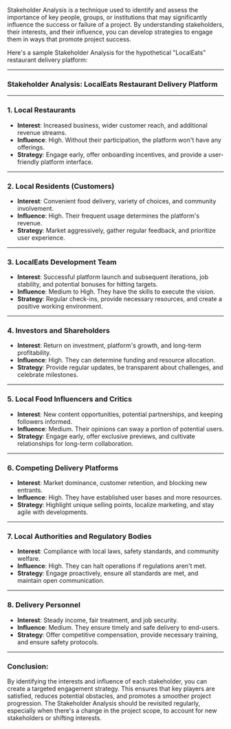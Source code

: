 Stakeholder Analysis is a technique used to identify and assess the importance of key people, groups, or institutions that may significantly influence the success or failure of a project. By understanding stakeholders, their interests, and their influence, you can develop strategies to engage them in ways that promote project success.

Here's a sample Stakeholder Analysis for the hypothetical "LocalEats" restaurant delivery platform:

---

### **Stakeholder Analysis: LocalEats Restaurant Delivery Platform**

---

### **1. Local Restaurants**

- **Interest**: Increased business, wider customer reach, and additional revenue streams.
- **Influence**: High. Without their participation, the platform won't have any offerings.
- **Strategy**: Engage early, offer onboarding incentives, and provide a user-friendly platform interface.

---

### **2. Local Residents (Customers)**

- **Interest**: Convenient food delivery, variety of choices, and community involvement.
- **Influence**: High. Their frequent usage determines the platform's revenue.
- **Strategy**: Market aggressively, gather regular feedback, and prioritize user experience.

---

### **3. LocalEats Development Team**

- **Interest**: Successful platform launch and subsequent iterations, job stability, and potential bonuses for hitting targets.
- **Influence**: Medium to High. They have the skills to execute the vision.
- **Strategy**: Regular check-ins, provide necessary resources, and create a positive working environment.

---

### **4. Investors and Shareholders**

- **Interest**: Return on investment, platform's growth, and long-term profitability.
- **Influence**: High. They can determine funding and resource allocation.
- **Strategy**: Provide regular updates, be transparent about challenges, and celebrate milestones.

---

### **5. Local Food Influencers and Critics**

- **Interest**: New content opportunities, potential partnerships, and keeping followers informed.
- **Influence**: Medium. Their opinions can sway a portion of potential users.
- **Strategy**: Engage early, offer exclusive previews, and cultivate relationships for long-term collaboration.

---

### **6. Competing Delivery Platforms**

- **Interest**: Market dominance, customer retention, and blocking new entrants.
- **Influence**: High. They have established user bases and more resources.
- **Strategy**: Highlight unique selling points, localize marketing, and stay agile with developments.

---

### **7. Local Authorities and Regulatory Bodies**

- **Interest**: Compliance with local laws, safety standards, and community welfare.
- **Influence**: High. They can halt operations if regulations aren't met.
- **Strategy**: Engage proactively, ensure all standards are met, and maintain open communication.

---

### **8. Delivery Personnel**

- **Interest**: Steady income, fair treatment, and job security.
- **Influence**: Medium. They ensure timely and safe delivery to end-users.
- **Strategy**: Offer competitive compensation, provide necessary training, and ensure safety protocols.

---

### **Conclusion**:

By identifying the interests and influence of each stakeholder, you can create a targeted engagement strategy. This ensures that key players are satisfied, reduces potential obstacles, and promotes a smoother project progression. The Stakeholder Analysis should be revisited regularly, especially when there's a change in the project scope, to account for new stakeholders or shifting interests.